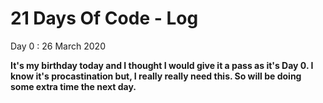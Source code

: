 # 21 Days Of Code - Log

<!-- TEMPLETE

## Day : March 2020

**Thoughts before starting:**

**Today's progress:**

**Thoughts after completing:**

**Next day rough plan:**

-->

Day 0 : 26 March 2020

**It's my birthday today and I thought I would give it a pass as it's Day 0. I know it's procastination but, I really really need this. So will be doing some extra time the next day.**